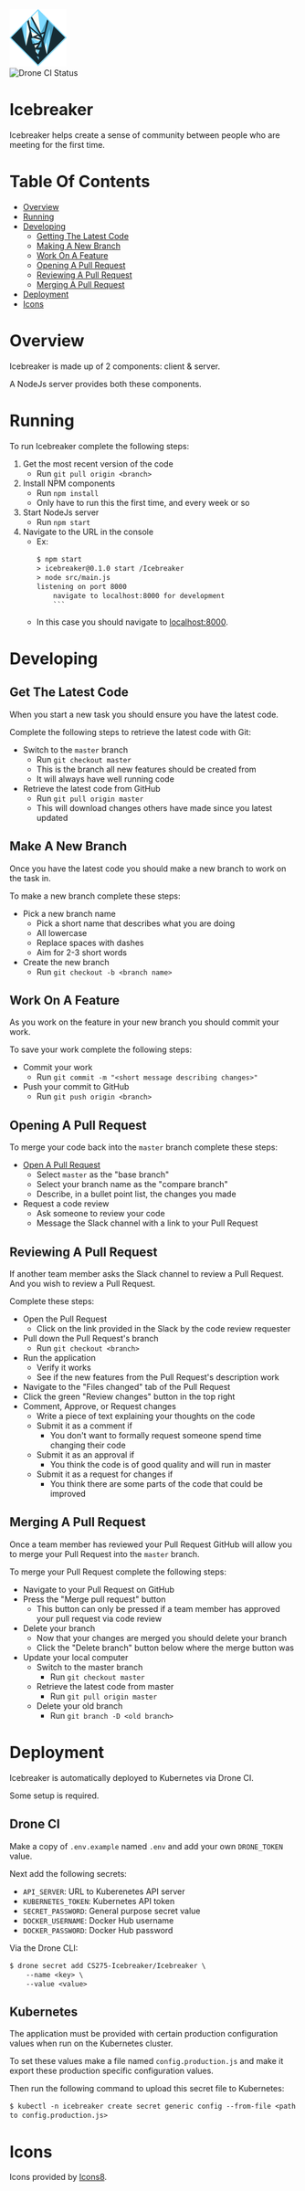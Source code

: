 ![Breaking Iceberg Logo](/src/www/img/logo-small.png)  
![Drone CI Status](http://drone.noahh.io/api/badges/CS275-Icebreaker/Icebreaker/status.svg)  

# Icebreaker
Icebreaker helps create a sense of community between people who are meeting for 
the first time.

# Table Of Contents
- [Overview](#overview)
- [Running](#running)
- [Developing](#developing)
	- [Getting The Latest Code](#getting-the-latest-code)
	- [Making A New Branch](#making-a-new-branch)
	- [Work On A Feature](#work-on-a-feature)
	- [Opening A Pull Request](#opening-a-pull-request)
	- [Reviewing A Pull Request](#reviewing-a-pull-request)
	- [Merging A Pull Request](#merging-a-pull-request)
- [Deployment](#deployment)
- [Icons](#icons)

# Overview
Icebreaker is made up of 2 components: client & server.  

A NodeJs server provides both these components.  

# Running
To run Icebreaker complete the following steps:

1. Get the most recent version of the code
	- Run `git pull origin <branch>`
2. Install NPM components
	- Run `npm install`
	- Only have to run this the first time, and every week or so
3. Start NodeJs server
	- Run `npm start`
4. Navigate to the URL in the console
	- Ex:
	  ```
	  $ npm start
	  > icebreaker@0.1.0 start /Icebreaker
	  > node src/main.js
	  listening on port 8000
	      navigate to localhost:8000 for development
          ```
	- In this case you should navigate to [localhost:8000](http://localhost:8000).

# Developing
## Get The Latest Code
When you start a new task you should ensure you have the latest code.  

Complete the following steps to retrieve the latest code with Git:

- Switch to the `master` branch
	- Run `git checkout master`
	- This is the branch all new features should be created from
	- It will always have well running code
- Retrieve the latest code from GitHub
	- Run `git pull origin master`
	- This will download changes others have made since you latest updated

## Make A New Branch
Once you have the latest code you should make a new branch to work on the task 
in.  

To make a new branch complete these steps:

- Pick a new branch name
	- Pick a short name that describes what you are doing
	- All lowercase
	- Replace spaces with dashes
	- Aim for 2-3 short words
- Create the new branch
	- Run `git checkout -b <branch name>`

## Work On A Feature
As you work on the feature in your new branch you should commit your work.  

To save your work complete the following steps:

- Commit your work
	- Run `git commit -m "<short message describing changes>"`
- Push your commit to GitHub
	- Run `git push origin <branch>`

## Opening A Pull Request
To merge your code back into the `master` branch complete these steps:

- [Open A Pull Request](https://github.com/CS275-Icebreaker/Icebreaker/compare)
	- Select `master` as the "base branch"
	- Select your branch name as the "compare branch"
	- Describe, in a bullet point list, the changes you made
- Request a code review
	- Ask someone to review your code
	- Message the Slack channel with a link to your Pull Request

## Reviewing A Pull Request
If another team member asks the Slack channel to review a Pull Request. And 
you wish to review a Pull Request.  

Complete these steps:

- Open the Pull Request	
	- Click on the link provided in the Slack by the code review requester
- Pull down the Pull Request's branch
	- Run `git checkout <branch>`
- Run the application
	- Verify it works
	- See if the new features from the Pull Request's description work
- Navigate to the "Files changed" tab of the Pull Request
- Click the green "Review changes" button in the top right
- Comment, Approve, or Request changes
	- Write a piece of text explaining your thoughts on the code
	- Submit it as a comment if
		- You don't want to formally request someone spend time 
		  changing their code
	- Submit it as an approval if	
		- You think the code is of good quality and will run in master
	- Submit it as a request for changes if
		- You think there are some parts of the code that could be 
		  improved

## Merging A Pull Request
Once a team member has reviewed your Pull Request GitHub will allow you to 
merge your Pull Request into the `master` branch.  

To merge your Pull Request complete the following steps:

- Navigate to your Pull Request on GitHub
- Press the "Merge pull request" button
	- This button can only be pressed if a team member has approved your 
	  pull request via code review
- Delete your branch
	- Now that your changes are merged you should delete your branch
	- Click the "Delete branch" button below where the merge button was
- Update your local computer
	- Switch to the master branch
		- Run `git checkout master`
	- Retrieve the latest code from master
		- Run `git pull origin master`
	- Delete your old branch
		- Run `git branch -D <old branch>`

# Deployment
Icebreaker is automatically deployed to Kubernetes via Drone CI.  

Some setup is required.  

## Drone CI
Make a copy of `.env.example` named `.env` and add your own `DRONE_TOKEN` value.  

Next add the following secrets:  

- `API_SERVER`: URL to Kuberenetes API server
- `KUBERNETES_TOKEN`: Kubernetes API token
- `SECRET_PASSWORD`: General purpose secret value 
- `DOCKER_USERNAME`: Docker Hub username
- `DOCKER_PASSWORD`: Docker Hub password

Via the Drone CLI:  

```
$ drone secret add CS275-Icebreaker/Icebreaker \
	--name <key> \
	--value <value>
```

## Kubernetes
The application must be provided with certain production configuration values 
when run on the Kubernetes cluster.  

To set these values make a file named `config.production.js` and make it export 
these production specific configuration values.

Then run the following command to upload this secret file to Kubernetes:  

```
$ kubectl -n icebreaker create secret generic config --from-file <path to config.production.js>
```

# Icons
Icons provided by [Icons8](https://icons8.com).
